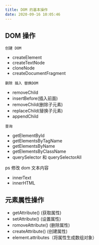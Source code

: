 ```yaml
---
title: DOM 的基本操作
date: 2020-09-16 10:05:46
---
```


## DOM 操作

`创建 DOM`

- createElement
- createTextNode
- cloneNode
- createDocumentFragment

`删除 插入 替换DOM`

- removeChild
- insertBefore(插入前面)
- removeChild(删除子元素)
- replaceChild(替换子元素)
- appendChild

`查询`

- getElementById
- getElementsByTagName
- getElementsByName
- getElementsByClassName
- querySelector 和 querySelectorAll

ps 修改 dom 文本内容

- innerText
- innerHTML

## 元素属性操作

- getAttribute() (获取属性)
- setAttribute() (设置属性)
- romoveAttribute() (删除属性)
- createAttribute() (创建属性)
- element.attributes（将属性生成数组对象）
